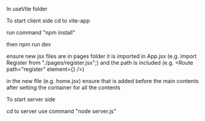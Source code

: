 In useVite folder

To start client side
cd to vite-app 

run command "npm install"

then npm run dev

ensure new jsx files are in pages folder
it is imported in App.jsx (e.g. import Register from "./pages/register.jsx";)
and the path is included (e.g. <Route path="register" element={<Register />} />)

in the new file (e.g. home.jsx) ensure that <Navbar/> is added before the main contents 
after setting the container for all the contents 

To start server side

cd to server 
use command "node server.js"
